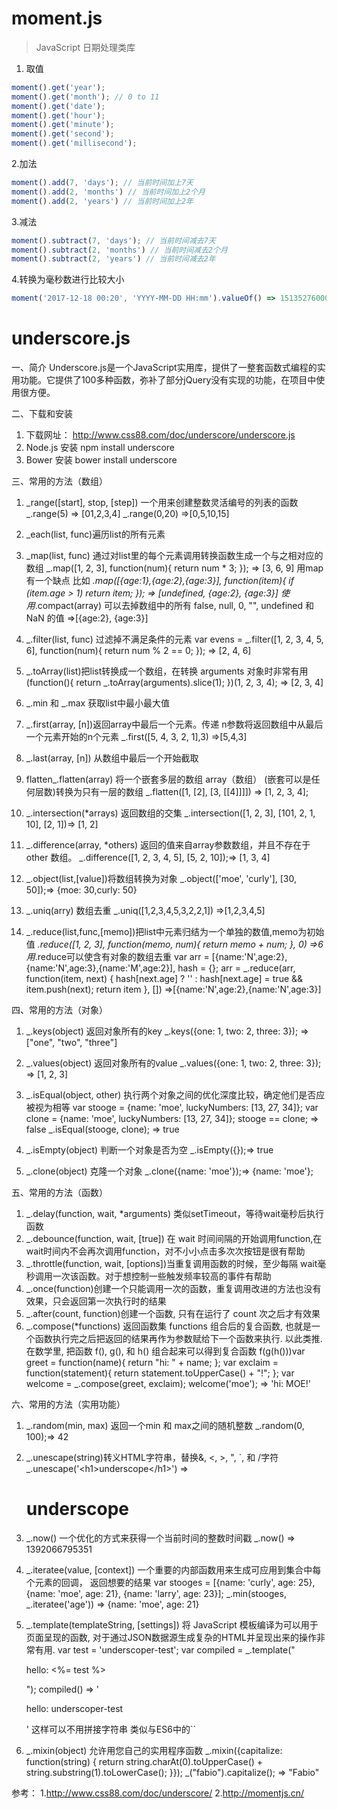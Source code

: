 # moment.js

> JavaScript 日期处理类库

1. 取值
```javascript
moment().get('year');
moment().get('month'); // 0 to 11
moment().get('date');
moment().get('hour');
moment().get('minute');
moment().get('second');
moment().get('millisecond');
```

2.加法

```javascript
moment().add(7, 'days'); // 当前时间加上7天
moment().add(2, 'months') // 当前时间加上2个月
moment().add(2, 'years') // 当前时间加上2年
```
  

3.减法

```javascript
moment().subtract(7, 'days'); // 当前时间减去7天
moment().subtract(2, 'months') // 当前时间减去2个月
moment().subtract(2, 'years') // 当前时间减去2年
```
  

4.转换为毫秒数进行比较大小

```javascript
moment('2017-12-18 00:20', 'YYYY-MM-DD HH:mm').valueOf() => 1513527600000
```
  

# underscore.js

一、简介
Underscore.js是一个JavaScript实用库，提供了一整套函数式编程的实用功能。它提供了100多种函数，弥补了部分jQuery没有实现的功能，在项目中使用很方便。


二、下载和安装 
1. 下载网址：
  http://www.css88.com/doc/underscore/underscore.js
2. Node.js 安装 
  npm install underscore
3. Bower 安装
  bower install underscore


三、常用的方法（数组）
1. _range([start], stop, [step])
  一个用来创建整数灵活编号的列表的函数
  _.range(5) => [01,2,3,4]
  _.range(0,20) =>[0,5,10,15]

2. _each(list, func)遍历list的所有元素

3. _map(list, func) 通过对list里的每个元素调用转换函数生成一个与之相对应的数组
  _.map([1, 2, 3], function(num){ return num * 3; });
  => [3, 6, 9]
  用map有一个缺点 比如
  _.map([{age:1},{age:2},{age:3}], function(item){ 
  if (item.age > 1) return item;
  });
  => [undefined, {age:2}, {age:3}]
  使用_.compact(array) 可以去掉数组中的所有 false, null, 0, "", undefined 和 NaN 的值 =>[{age:2}, {age:3}]

4. _.filter(list, func) 过滤掉不满足条件的元素
  var evens = _.filter([1, 2, 3, 4, 5, 6], function(num){
  return num % 2 == 0; });
  => [2, 4, 6]

5. _.toArray(list)把list转换成一个数组，在转换 arguments 对象时非常有用
  (function(){ return _.toArray(arguments).slice(1); })(1, 2, 3, 4);
  => [2, 3, 4]

6. _.min 和 _.max 获取list中最小最大值

7. _.first(array, [n])返回array中最后一个元素。传递 n参数将返回数组中从最后一个元素开始的n个元素
  _.first([5, 4, 3, 2, 1],3) =>[5,4,3]

8. _.last(array, [n]) 从数组中最后一个开始截取

9. flatten_.flatten(array) 将一个嵌套多层的数组 array（数组） (嵌套可以是任何层数)转换为只有一层的数组
  _.flatten([1, [2], [3, [[4]]]]) => [1, 2, 3, 4];

10. _.intersection(*arrays) 返回数组的交集
  _.intersection([1, 2, 3], [101, 2, 1, 10], [2, 1])=> [1, 2]

11. _.difference(array, *others) 返回的值来自array参数数组，并且不存在于other 数组。
  _.difference([1, 2, 3, 4, 5], [5, 2, 10]);=> [1, 3, 4]

12. _.object(list,[value])将数组转换为对象
  _.object(['moe', 'curly'], [30, 50]);=> {moe: 30,curly: 50}

13. _.uniq(arry) 数组去重
  _.uniq([1,2,3,4,5,3,2,2,1]) =>[1,2,3,4,5]

14. _.reduce(list,func,[memo])把list中元素归结为一个单独的数值,memo为初始值
  _.reduce([1, 2, 3], function(memo, num){ 
  return memo + num; }, 0) =>6
  用_.reduce可以使含有对象的数组去重
  var arr = [{name:'N',age:2},{name:'N',age:3},{name:'M',age:2}], hash = {};
  arr = _.reduce(arr, function(item, next) {
  hash[next.age] ? '' : hash[next.age] = true && item.push(next);
  return item
  }, [])
  =>[{name:'N',age:2},{name:'N',age:3}]


四、常用的方法（对象）
1. _.keys(object) 返回对象所有的key
  _.keys({one: 1, two: 2, three: 3}); => ["one", "two", "three"]

2. _.values(object) 返回对象所有的value
  _.values({one: 1, two: 2, three: 3}); => [1, 2, 3]

3. _.isEqual(object, other) 执行两个对象之间的优化深度比较，确定他们是否应被视为相等
  var stooge = {name: 'moe', luckyNumbers: [13, 27, 34]};
  var clone = {name: 'moe', luckyNumbers: [13, 27, 34]};
  stooge == clone; => false
  _.isEqual(stooge, clone); => true

4. _.isEmpty(object) 判断一个对象是否为空
  _.isEmpty({});=> true

5. _.clone(object) 克隆一个对象
  _.clone({name: 'moe'});=> {name: 'moe'};


五、常用的方法（函数）
1. _.delay(function, wait, *arguments) 类似setTimeout，等待wait毫秒后执行函数
2. _.debounce(function, wait, [true]) 在 wait 时间间隔的开始调用function,在wait时间内不会再次调用function，对不小小点击多次次按钮是很有帮助
3. _.throttle(function, wait, [options])当重复调用函数的时候，至少每隔 wait毫秒调用一次该函数。对于想控制一些触发频率较高的事件有帮助
4. _.once(function)创建一个只能调用一次的函数，重复调用改进的方法也没有效果，只会返回第一次执行时的结果
5. _.after(count, function)创建一个函数, 只有在运行了 count 次之后才有效果
6. _.compose(*functions) 返回函数集 functions 组合后的复合函数, 也就是一个函数执行完之后把返回的结果再作为参数赋给下一个函数来执行. 以此类推. 在数学里, 把函数 f(), g(), 和 h() 组合起来可以得到复合函数 f(g(h()))var greet = function(name){ return "hi: " + name; };
  var exclaim = function(statement){ return statement.toUpperCase() + "!"; };
  var welcome = _.compose(greet, exclaim);
  welcome('moe');
  => 'hi: MOE!'


六、常用的方法（实用功能）
1. _.random(min, max) 返回一个min 和 max之间的随机整数
  _.random(0, 100);=> 42

2. _.unescape(string)转义HTML字符串，替换&, &lt;, &gt;, &quot;, &#96;, 和 &#x2F;字符
  _.unescape('&lt;h1&gt;underscope&lt;/h1&gt;')
  => <h1>underscope</h1>

3. _.now() 一个优化的方式来获得一个当前时间的整数时间戳
  _.now() => 1392066795351

4. _.iteratee(value, [context]) 一个重要的内部函数用来生成可应用到集合中每个元素的回调， 返回想要的结果
  var stooges = [{name: 'curly', age: 25}, {name: 'moe', age: 21}, {name: 'larry', age: 23}];
  _.min(stooges, _.iteratee('age')) => {name: 'moe', age: 21}

5. _.template(templateString, [settings]) 将 JavaScript 模板编译为可以用于页面呈现的函数, 对于通过JSON数据源生成复杂的HTML并呈现出来的操作非常有用.
  var test = 'underscoper-test';
  var compiled = _.template("<p>hello: <%= test %></p>");
  compiled() => '<p>hello: underscoper-test</p>'
  这样可以不用拼接字符串 类似与ES6中的``

6. _.mixin(object) 允许用您自己的实用程序函数
  _.mixin({capitalize: function(string) {
  return string.charAt(0).toUpperCase() + string.substring(1).toLowerCase();
  }});
  _("fabio").capitalize();
  => "Fabio"

 


 

参考：
1.http://www.css88.com/doc/underscore/
2.http://momentjs.cn/